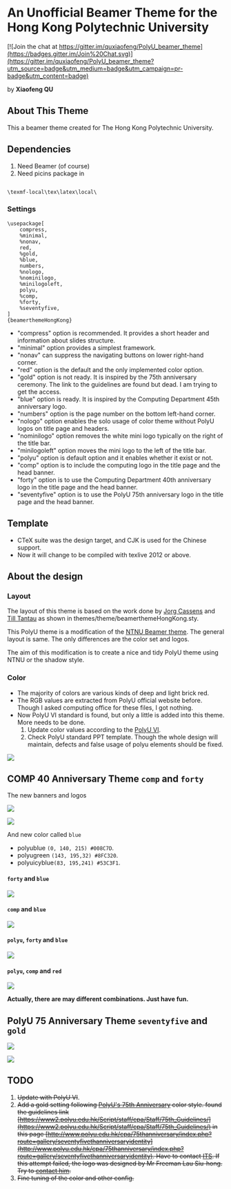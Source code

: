 An Unofficial Beamer Theme for the Hong Kong Polytechnic University
=====================================================

[![Join the chat at https://gitter.im/quxiaofeng/PolyU_beamer_theme](https://badges.gitter.im/Join%20Chat.svg)](https://gitter.im/quxiaofeng/PolyU_beamer_theme?utm_source=badge&utm_medium=badge&utm_campaign=pr-badge&utm_content=badge)

by **Xiaofeng QU**

## About This Theme

This a beamer theme created for The Hong Kong Polytechnic University.

## Dependencies

1. Need Beamer (of course)
2. Need picins package in


```{#picins .c}

\texmf-local\tex\latex\local\

```



### Settings

```{#theme .tex}
\usepackage[
    compress,
    %minimal,
    %nonav,
    red,
    %gold,
    %blue,
    numbers,
    %nologo,
    %nominilogo,
    %minilogoleft,
    polyu,
    %comp,
    %forty,
    %seventyfive,
]
{beamerthemeHongKong}
```

+ "compress" option is recommended. It provides a short header and information about slides structure.
+ "minimal" option provides a simplest framework.
+ "nonav" can suppress the navigating buttons on lower right-hand corner.
+ "red" option is the default and the only implemented color option.
+ "gold" option is not ready. It is inspired by the 75th anniversary ceremony. The link to the guidelines are found but dead. I am trying to get the access.
+ "blue" option is ready. It is inspired by the Computing Department 45th anniversary logo.
+ "numbers" option is the page number on the bottom left-hand corner.
+ "nologo" option enables the solo usage of color theme without PolyU logos on title page and headers.
+ "nominilogo" option removes the white mini logo typically on the right of the title bar.
+ "minilogoleft" option moves the mini logo to the left of the title bar.
+ "polyu" option is default option and it enables whether it exist or not.
+ "comp" option is to include the computing logo in the title page and the head banner.
+ "forty" option is to use the Computing Department 40th anniversary logo in the title page and the head banner.
+ "seventyfive" option is to use the PolyU 75th anniversary logo in the title page and the head banner.


## Template

+ CTeX suite was the design target, and CJK is used for the Chinese support.
+ Now it will change to be compiled with texlive 2012 or above.

## About the design

### Layout

The layout of this theme is based on the work done by [Jorg Cassens](http://cassens.org/) and [Till Tantau](http://www.tcs.uni-luebeck.de/mitarbeiter/tantau/) as shown in themes/theme/beamerthemeHongKong.sty.

This PolyU theme is a modification of the [NTNU Beamer theme](http://story.idi.ntnu.no/~cassens/blog/archives/39-A-Beamer-theme-for-NTNU.html). The general layout is same. The only differences are the color set and logos.

The aim of this modification is to create a nice and tidy PolyU theme using NTNU or the shadow style.

### Color

+ The majority of colors are various kinds of deep and light brick red.
+ The RGB values are extracted from PolyU official website before. Though I asked computing office for these files, I got nothing.
+ Now PolyU VI standard is found, but only a little is added into this theme. More needs to be done.
  1. Update color values according to the [PolyU VI](https://www2.polyu.edu.hk/Script/staff/cpa/Identity_Guidelines/).
  2. Check PolyU standard PPT template. Though the whole design will maintain, defects and false usage of polyu elements should be fixed.

![](http://i.imgur.com/j1Nl1FR.png)

## COMP 40 Anniversary Theme `comp` and `forty`

The new banners and logos

![](http://i.imgur.com/NlTejiH.jpg)

![](http://i.imgur.com/RwKwlNG.jpg)

And new color called `blue`

+ polyublue `(0, 140, 215) #008C7D`.
+ polyugreen `(143, 195,32) #8FC320`.
+ polyuicyblue`(83, 195,241) #53C3F1`.

#### `forty` and `blue` ####

![](http://i.imgur.com/f4fARax.jpg)

#### `comp` and `blue` ####

![](http://i.imgur.com/4OGjxSA.jpg)

#### `polyu`, `forty` and `blue` ####

![](http://i.imgur.com/AqpXt7C.jpg)

#### `polyu`, `comp` and `red` ####

![](http://i.imgur.com/aPY8hKY.jpg)

**Actually, there are may different combinations. Just have fun.**

## PolyU 75 Anniversary Theme `seventyfive` and `gold`

![](http://i.imgur.com/0zqAyWG.png)

![](http://i.imgur.com/n9luJJI.jpg)

## TODO

1. <del>Update with PolyU VI</del>.
2. <del>Add a gold setting following [PolyU's 75th Anniversary](http://75.polyu.hk/) color style. found the guidelines link [https://www2.polyu.edu.hk/Script/staff/cpa/Staff/75th_Guidelines/](https://www2.polyu.edu.hk/Script/staff/cpa/Staff/75th_Guidelines/) in this page [http://www.polyu.edu.hk/cpa/75thanniversary/index.php?route=gallery/seventyfivethanniversaryidentity](http://www.polyu.edu.hk/cpa/75thanniversary/index.php?route=gallery/seventyfivethanniversaryidentity). Have to contact [ITS](http://www.polyu.edu.hk/~its/aboutits/aboutits_04.html). If this attempt failed, the logo was designed by Mr Freeman Lau Siu-hong. Try to [contact him](http://www.freemanlau.com/en/index.html).</del>
3. <del>Fine tuning of the color and other config.</del>